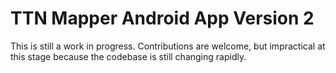 # TTN Mapper Android App Version 2
This is still a work in progress. Contributions are welcome, but impractical at this stage because the codebase is still changing rapidly.
